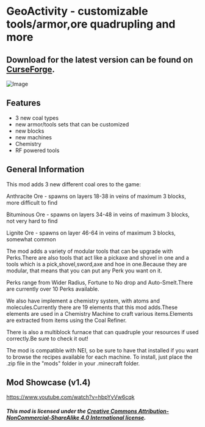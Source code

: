 # GeoActivity - customizable tools/armor,ore quadrupling and more
## Download for the latest version can be found on [CurseForge](http://minecraft.curseforge.com/projects/geoactivity).

![Image](http://i.imgur.com/0KtR3do.png)

## Features
- 3 new coal types
- new armor/tools sets that can be customized
- new blocks
- new machines
- Chemistry
- RF powered tools
 
## General Information
This mod adds 3 new different coal ores to the game:


Anthracite Ore - spawns on layers 18-38 in veins of maximum 3 blocks, more difficult to find

Bituminous Ore - spawns on layers 34-48 in veins of maximum 3 blocks, not very hard to find

Lignite Ore - spawns on layer 46-64 in veins of maximum 3 blocks, somewhat common


The mod adds a variety of modular tools that can be upgrade with Perks.There are also tools that act like a pickaxe and shovel in one and a tools which is a pick,shovel,sword,axe and hoe in one.Because they are modular, that means that you can put any Perk you want on it.

Perks range from Wider Radius, Fortune to No drop and Auto-Smelt.There are currently over 10 Perks available.
 
We also have implement a chemistry system, with atoms and molecules.Currently there are 19 elements that this mod adds.These elements are used in a Chemistry Machine to craft various items.Elements are extracted from items using the Coal Refiner.
 
There is also a multiblock furnace that can quadruple your resources if used correctly.Be sure to check it out!
 
The mod is compatible with NEI, so be sure to have that installed if you want to browse the recipes available for each machine.
To install, just place the .zip file in the "mods" folder in your .minecraft folder.

## Mod Showcase (v1.4)
https://www.youtube.com/watch?v=hbpYyVw6cqk



##### This mod is licensed under the [Creative Commons Attribution-NonCommercial-ShareAlike 4.0 International license](http://creativecommons.org/licenses/by-nc-sa/4.0/).
